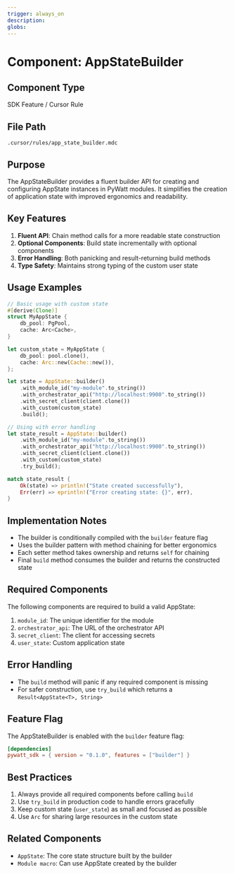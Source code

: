```yaml
---
trigger: always_on
description: 
globs: 
---
```

# Component: AppStateBuilder

## Component Type
SDK Feature / Cursor Rule

## File Path
`.cursor/rules/app_state_builder.mdc`

## Purpose
The AppStateBuilder provides a fluent builder API for creating and configuring AppState instances in PyWatt modules. It simplifies the creation of application state with improved ergonomics and readability.

## Key Features
1. **Fluent API**: Chain method calls for a more readable state construction
2. **Optional Components**: Build state incrementally with optional components
3. **Error Handling**: Both panicking and result-returning build methods
4. **Type Safety**: Maintains strong typing of the custom user state

## Usage Examples
```rust
// Basic usage with custom state
#[derive(Clone)]
struct MyAppState {
    db_pool: PgPool,
    cache: Arc<Cache>,
}

let custom_state = MyAppState {
    db_pool: pool.clone(),
    cache: Arc::new(Cache::new()),
};

let state = AppState::builder()
    .with_module_id("my-module".to_string())
    .with_orchestrator_api("http://localhost:9900".to_string())
    .with_secret_client(client.clone())
    .with_custom(custom_state)
    .build();

// Using with error handling
let state_result = AppState::builder()
    .with_module_id("my-module".to_string())
    .with_orchestrator_api("http://localhost:9900".to_string())
    .with_secret_client(client.clone())
    .with_custom(custom_state)
    .try_build();

match state_result {
    Ok(state) => println!("State created successfully"),
    Err(err) => eprintln!("Error creating state: {}", err),
}
```

## Implementation Notes
- The builder is conditionally compiled with the `builder` feature flag
- Uses the builder pattern with method chaining for better ergonomics
- Each setter method takes ownership and returns `self` for chaining
- Final `build` method consumes the builder and returns the constructed state

## Required Components
The following components are required to build a valid AppState:
1. `module_id`: The unique identifier for the module
2. `orchestrator_api`: The URL of the orchestrator API
3. `secret_client`: The client for accessing secrets
4. `user_state`: Custom application state

## Error Handling
- The `build` method will panic if any required component is missing
- For safer construction, use `try_build` which returns a `Result<AppState<T>, String>`

## Feature Flag
The AppStateBuilder is enabled with the `builder` feature flag:

```toml
[dependencies]
pywatt_sdk = { version = "0.1.0", features = ["builder"] }
```

## Best Practices
1. Always provide all required components before calling `build`
2. Use `try_build` in production code to handle errors gracefully
3. Keep custom state (`user_state`) as small and focused as possible
4. Use `Arc` for sharing large resources in the custom state

## Related Components
- `AppState`: The core state structure built by the builder
- `Module macro`: Can use AppState created by the builder
